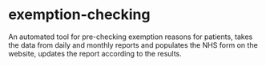 # exemption-checking

An automated tool for pre-checking exemption reasons for patients, takes the data from daily and monthly reports and populates the NHS form on the website, updates the report according to the results.